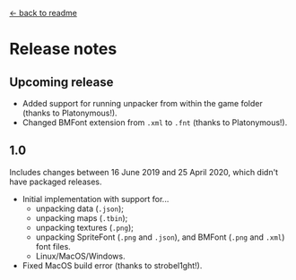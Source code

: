 [← back to readme](README.md)

# Release notes
## Upcoming release
* Added support for running unpacker from within the game folder (thanks to Platonymous!).
* Changed BMFont extension from `.xml` to `.fnt` (thanks to Platonymous!).

## 1.0
Includes changes between 16 June 2019 and 25 April 2020, which didn't have packaged releases.

* Initial implementation with support for...
  * unpacking data (`.json`);
  * unpacking maps (`.tbin`);
  * unpacking textures (`.png`);
  * unpacking SpriteFont (`.png` and `.json`), and BMFont (`.png` and `.xml`) font files.
  * Linux/MacOS/Windows.
* Fixed MacOS build error (thanks to strobel1ght!).
